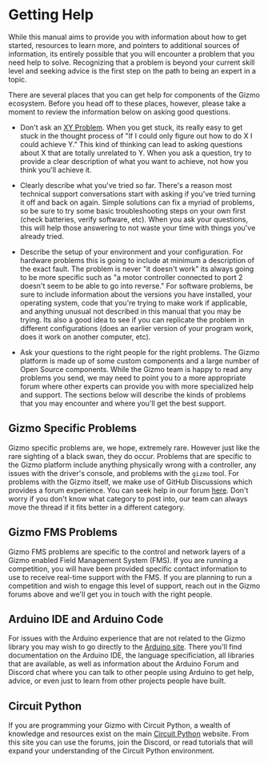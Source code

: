 # Getting Help

While this manual aims to provide you with information about how to
get started, resources to learn more, and pointers to additional
sources of information, its entirely possible that you will encounter
a problem that you need help to solve.  Recognizing that a problem is
beyond your current skill level and seeking advice is the first step
on the path to being an expert in a topic.

There are several places that you can get help for components of the
Gizmo ecosystem.  Before you head off to these places, however, please
take a moment to review the information below on asking good
questions.

  * Don't ask an [XY Problem](https://xyproblem.info).  When you get
    stuck, its really easy to get stuck in the thought process of "If
    I could only figure out how to do X I could achieve Y."  This kind
    of thinking can lead to asking questions about X that are totally
    unrelated to Y.  When you ask a question, try to provide a clear
    description of what you want to achieve, not how you think you'll
    achieve it.

  * Clearly describe what you've tried so far.  There's a reason most
    technical support conversations start with asking if you've tried
    turning it off and back on again.  Simple solutions can fix a
    myriad of problems, so be sure to try some basic troubleshooting
    steps on your own first (check batteries, verify software, etc).
    When you ask your questions, this will help those answering to not
    waste your time with things you've already tried.

  * Describe the setup of your environment and your configuration.
    For hardware problems this is going to include at minimum a
    description of the exact fault.  The problem is never "it doesn't
    work" its always going to be more specific such as "a motor
    controller connected to port 2 doesn't seem to be able to go into
    reverse."  For software problems, be sure to include information
    about the versions you have installed, your operating system, code
    that you're trying to make work if applicable, and anything
    unusual not described in this manual that you may be trying.  Its
    also a good idea to see if you can replicate the problem in
    different configurations (does an earlier version of your program
    work, does it work on another computer, etc).

  * Ask your questions to the right people for the right problems.
    The Gizmo platform is made up of some custom components and a
    large number of Open Source components.  While the Gizmo team is
    happy to read any problems you send, we may need to point you to a
    more appropriate forum where other experts can provide you with
    more specialized help and support.  The sections below will
    describe the kinds of problems that you may encounter and where
    you'll get the best support.

## Gizmo Specific Problems

Gizmo specific problems are, we hope, extremely rare.  However just
like the rare sighting of a black swan, they do occur.  Problems that
are specific to the Gizmo platform include anything physically wrong
with a controller, any issues with the driver's console, and problems
with the `gizmo` tool.  For problems with the Gizmo itself, we make
use of GitHub Discussions which provides a forum experience.  You can
seek help in our forum
[here](https://github.com/gizmo-platform/gizmo/discussions).  Don't
worry if you don't know what category to post into, our team can
always move the thread if it fits better in a different category.

## Gizmo FMS Problems

Gizmo FMS problems are specific to the control and network layers of a
Gizmo enabled Field Management System (FMS).  If you are running a
competition, you will have been provided specific contact information
to use to receive real-time support with the FMS.  If you are planning
to run a competition and wish to engage this level of support, reach
out in the Gizmo forums above and we'll get you in touch with the
right people.

## Arduino IDE and Arduino Code

For issues with the Arduino experience that are not related to the
Gizmo library you may wish to go directly to the [Arduino
site](https://www.arduino.cc/).  There you'll find documentation on
the Arduino IDE, the language specificiation, all libraries that are
available, as well as information about the Arduino Forum and Discord
chat where you can talk to other people using Arduino to get help,
advice, or even just to learn from other projects people have built.

## Circuit Python

If you are programming your Gizmo with Circuit Python, a wealth of
knowledge and resources exist on the main [Circuit
Python](https://circuitpython.org/) website.  From this site you can
use the forums, join the Discord, or read tutorials that will expand
your understanding of the Circuit Python environment.
